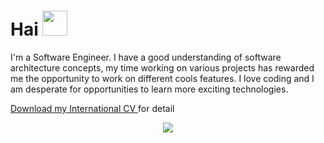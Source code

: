 # Hai <img width='40' src="https://raw.githubusercontent.com/MartinHeinz/MartinHeinz/master/wave.gif">

I'm a Software Engineer. I have a good understanding of software architecture concepts, my time working on various projects has rewarded me the opportunity to work on different cools features. I love coding and I am desperate for opportunities to learn more exciting technologies.

<p>
  <a href='https://s3-ap-southeast-1.amazonaws.com/glints-dashboard/resume/fe60b4dc912b34080c2a70eb57f277e2.pdf' target='_blank'>
    Download my International CV
  </a> for detail
</p>

<p align="center">
  <img align="center" src="https://github-readme-streak-stats.herokuapp.com?user=albasyir&theme=vue&hide_border=true"></img>
</p>
